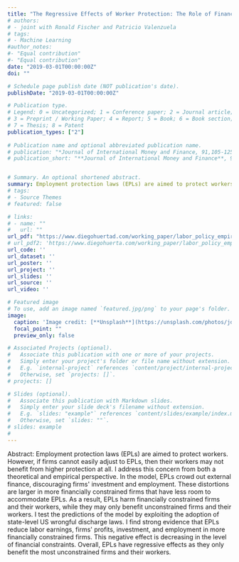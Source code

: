 ```yaml
---
title: "The Regressive Effects of Worker Protection: The Role of Financial Constraints"
# authors:
# - joint with Ronald Fischer and Patricio Valenzuela
# tags:
# - Machine Learning
#author_notes:
#- "Equal contribution"
#- "Equal contribution"
date: "2019-03-01T00:00:00Z"
doi: ""

# Schedule page publish date (NOT publication's date).
publishDate: "2019-03-01T00:00:00Z"

# Publication type.
# Legend: 0 = Uncategorized; 1 = Conference paper; 2 = Journal article;
# 3 = Preprint / Working Paper; 4 = Report; 5 = Book; 6 = Book section;
# 7 = Thesis; 8 = Patent
publication_types: ["2"]
 
# Publication name and optional abbreviated publication name.
# publication: "*Journal of International Money and Finance, 91,105-125*"
# publication_short: "**Journal of International Money and Finance**, 91,105-125"


# Summary. An optional shortened abstract.
summary: Employment protection laws (EPLs) are aimed to protect workers. However, if firms cannot easily adjust to EPLs, then their workers may not benefit from higher protection at all. I address this concern from both a theoretical and empirical perspective. In the model, EPLs crowd out external finance, discouraging firms' investment and employment. These distortions are larger in more financially constrained firms that have less room to accommodate EPLs. As a result, EPLs harm financially constrained firms and their workers, while they may only benefit unconstrained firms and their workers. I test the predictions of the model by exploiting the adoption of state-level US wrongful discharge laws. I find strong evidence that EPLs reduce labor earnings, firms' profits, investment, and employment in more financially constrained firms. This negative effect is decreasing in the level of financial constraints. Overall, EPLs have regressive effects as they only benefit the most unconstrained firms and their workers. 
# tags:
# - Source Themes
# featured: false

# links:
# - name: ""
#   url: ""
url_pdf: "https://www.diegohuertad.com/working_paper/labor_policy_empirical/The_Regressive_Effects_Worker_Protection.pdf"
# url_pdf2: 'https://www.diegohuerta.com/working_paper/labor_policy_empirical/06032022_labor_regulation_empirical.pdf'
url_code: ''
url_dataset: ''
url_poster: ''
url_project: ''
url_slides: ''
url_source: ''
url_video: ''

# Featured image
# To use, add an image named `featured.jpg/png` to your page's folder. 
image:
  caption: 'Image credit: [**Unsplash**](https://unsplash.com/photos/jdD8gXaTZsc)'
  focal_point: ""
  preview_only: false

# Associated Projects (optional).
#   Associate this publication with one or more of your projects.
#   Simply enter your project's folder or file name without extension.
#   E.g. `internal-project` references `content/project/internal-project/index.md`.
#   Otherwise, set `projects: []`.
# projects: []

# Slides (optional).
#   Associate this publication with Markdown slides.
#   Simply enter your slide deck's filename without extension.
#   E.g. `slides: "example"` references `content/slides/example/index.md`.
#   Otherwise, set `slides: ""`.
# slides: example
#
---
```



Abstract: Employment protection laws (EPLs) are aimed to protect workers. However, if firms cannot easily adjust to EPLs, then their workers may not benefit from higher protection at all. I address this concern from both a theoretical and empirical perspective. In the model, EPLs crowd out external finance, discouraging firms' investment and employment. These distortions are larger in more financially constrained firms that have less room to accommodate EPLs. As a result, EPLs harm financially constrained firms and their workers, while they may only benefit unconstrained firms and their workers. I test the predictions of the model by exploiting the adoption of state-level US wrongful discharge laws. I find strong evidence that EPLs reduce labor earnings, firms' profits, investment, and employment in more financially constrained firms. This negative effect is decreasing in the level of financial constraints. Overall, EPLs have regressive effects as they only benefit the most unconstrained firms and their workers. 
